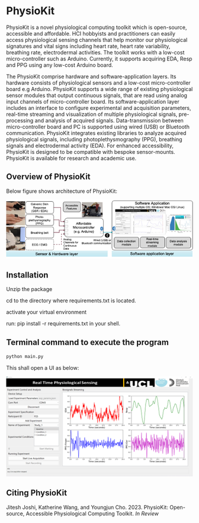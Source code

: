 # **PhysioKit**
PhysioKit is a novel physiological computing toolkit which is open-source, accessible and affordable. HCI hobbyists and practitioners can easily access physiological sensing channels that help monitor our physiological signatures and vital signs including heart rate, heart rate variability, breathing rate, electrodermal activities. The toolkit works with a low-cost micro-controller such as Arduino.
Currently, it supports acquiring EDA, Resp and PPG using any low-cost Arduino board.

The PhysioKit comprise hardware and software-application layers. Its hardware consists of physiological sensors and a low-cost micro-controller board e.g Arduino. PhysioKit supports a wide range of existing physiological sensor modules that output continuous signals, that are read using analog input channels of micro-controller board. Its software-application layer includes an interface to configure experimental and acquisition parameters, real-time streaming and visualization of multiple physiological signals, pre-processing and analysis of acquired signals. Data-transmission between micro-controller board and PC is supported using wired (USB) or Bluetooth communication. PhysioKit integrates existing libraries to analyze acquired physiological signals, including photoplethysmography (PPG), breathing signals and electrodermal activity (EDA). For enhanced accessibility, PhysioKit is designed to be compatible with bespoke sensor-mounts. PhysioKit is available for research and academic use.

## **Overview of PhysioKit**
Below figure shows architecture of PhysioKit:
<p align="left">
<img src="images/architecture.png" alt="Architecture of PhysioKit" width="720"/>
</p>

## **Installation**
Unzip the package

cd to the directory where requirements.txt is located.

activate your virtual environment

run: pip install -r requirements.txt in your shell.

## **Terminal command to execute the program**
``` bash
python main.py
```
This shall open a UI as below:
<p align="left">
<img src="images/user_interface.png" alt="User Interface" width="512"/>
</p>

## **Citing PhysioKit**
Jitesh Joshi, Katherine Wang, and Youngjun Cho. 2023. PhysioKit: Open-source, Accessible Physiological Computing Toolkit. *In Review*